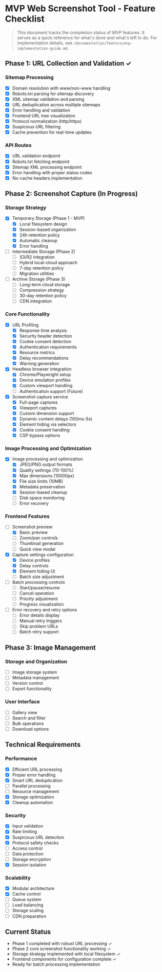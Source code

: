 # MVP Web Screenshot Tool - Feature Checklist

> This document tracks the completion status of MVP features. It serves as a quick reference for what's done and what's left to do. For implementation details, see `/documentation/feature/mvp-implementation-guide.md`.

## Phase 1: URL Collection and Validation ✓

### Sitemap Processing
- [x] Domain resolution with www/non-www handling
- [x] Robots.txt parsing for sitemap discovery
- [x] XML sitemap validation and parsing
- [x] URL deduplication across multiple sitemaps
- [x] Error handling and validation
- [x] Frontend URL tree visualization
- [x] Protocol normalization (http/https)
- [x] Suspicious URL filtering
- [x] Cache prevention for real-time updates

### API Routes
- [x] URL validation endpoint
- [x] Robots.txt fetching endpoint
- [x] Sitemap XML processing endpoint
- [x] Error handling with proper status codes
- [x] No-cache headers implementation

## Phase 2: Screenshot Capture (In Progress)

### Storage Strategy
- [x] Temporary Storage (Phase 1 - MVP)
  - [x] Local filesystem design
  - [x] Session-based organization
  - [x] 24h retention policy
  - [x] Automatic cleanup
  - [x] Error handling
- [ ] Intermediate Storage (Phase 2)
  - [ ] S3/R2 integration
  - [ ] Hybrid local-cloud approach
  - [ ] 7-day retention policy
  - [ ] Migration utilities
- [ ] Archive Storage (Phase 3)
  - [ ] Long-term cloud storage
  - [ ] Compression strategy
  - [ ] 30-day retention policy
  - [ ] CDN integration

### Core Functionality
- [x] URL Profiling
  - [x] Response time analysis
  - [x] Security header detection
  - [x] Cookie consent detection
  - [x] Authentication requirements
  - [x] Resource metrics
  - [x] Delay recommendations
  - [x] Warning generation
- [x] Headless browser integration
  - [x] Chrome/Playwright setup
  - [x] Device emulation profiles
  - [x] Custom viewport handling
  - [ ] Authentication support (Future)
- [x] Screenshot capture service
  - [x] Full-page captures
  - [x] Viewport captures
  - [x] Custom dimension support
  - [x] Dynamic content delays (100ms-5s)
  - [x] Element hiding via selectors
  - [x] Cookie consent handling
  - [x] CSP bypass options

### Image Processing and Optimization
- [x] Image processing and optimization
  - [x] JPEG/PNG output formats
  - [x] Quality settings (70-100%)
  - [x] Max dimensions (10000px)
  - [x] File size limits (10MB)
  - [x] Metadata preservation
  - [x] Session-based cleanup
  - [ ] Disk space monitoring
  - [ ] Error recovery

### Frontend Features
- [ ] Screenshot preview
  - [x] Basic preview
  - [ ] Zoom/pan controls
  - [ ] Thumbnail generation
  - [ ] Quick view modal
- [x] Capture settings configuration
  - [x] Device profiles
  - [x] Delay controls
  - [x] Element hiding UI
  - [ ] Batch size adjustment
- [ ] Batch processing controls
  - [ ] Start/pause/resume
  - [ ] Cancel operation
  - [ ] Priority adjustment
  - [ ] Progress visualization
- [ ] Error recovery and retry options
  - [ ] Error details display
  - [ ] Manual retry triggers
  - [ ] Skip problem URLs
  - [ ] Batch retry support

## Phase 3: Image Management

### Storage and Organization
- [ ] Image storage system
- [ ] Metadata management
- [ ] Version control
- [ ] Export functionality

### User Interface
- [ ] Gallery view
- [ ] Search and filter
- [ ] Bulk operations
- [ ] Download options

## Technical Requirements

### Performance
- [x] Efficient URL processing
- [x] Proper error handling
- [x] Smart URL deduplication
- [ ] Parallel processing
- [ ] Resource management
- [x] Storage optimization
- [x] Cleanup automation

### Security
- [x] Input validation
- [x] Rate limiting
- [x] Suspicious URL detection
- [x] Protocol safety checks
- [ ] Access control
- [ ] Data protection
- [ ] Storage encryption
- [x] Session isolation

### Scalability
- [x] Modular architecture
- [x] Cache control
- [ ] Queue system
- [ ] Load balancing
- [ ] Storage scaling
- [ ] CDN preparation

## Current Status
- Phase 1 completed with robust URL processing ✓
- Phase 2 core screenshot functionality working ✓
- Storage strategy implemented with local filesystem ✓
- Frontend components for configuration complete ✓
- Ready for batch processing implementation 